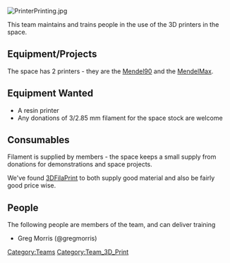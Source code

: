 ![](PrinterPrinting.jpg "PrinterPrinting.jpg")

This team maintains and trains people in the use of the 3D printers in
the space.

Equipment/Projects
------------------

The space has 2 printers - they are the [Mendel90](Mendel90 "wikilink")
and the [MendelMax](MendelMax "wikilink").

Equipment Wanted
----------------

-   A resin printer
-   Any donations of 3/2.85 mm filament for the space stock are welcome

Consumables
-----------

Filament is supplied by members - the space keeps a small supply from
donations for demonstrations and space projects.

We've found [3DFilaPrint](http://shop.3dfilaprint.com/) to both supply
good material and also be fairly good price wise.

People
------

The following people are members of the team, and can deliver training

-   Greg Morris (@gregmorris)

[Category:Teams](Category:Teams "wikilink")
[Category:Team_3D_Print](Category:Team_3D_Print "wikilink")
